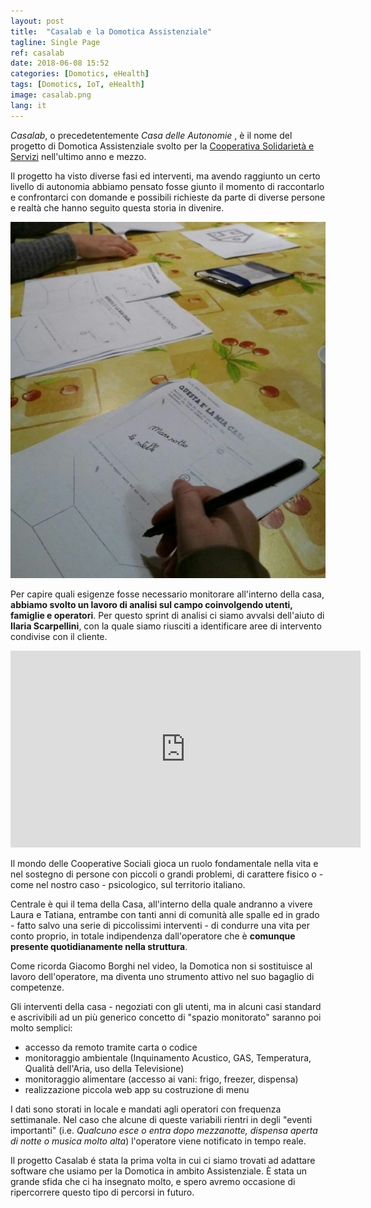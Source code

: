 ```yaml
---
layout: post
title:  "Casalab e la Domotica Assistenziale"
tagline: Single Page
ref: casalab
date: 2018-06-08 15:52
categories: [Domotics, eHealth]
tags: [Domotics, IoT, eHealth]
image: casalab.png
lang: it
---
```


_Casalab_, o precedetentemente _Casa delle Autonomie_ , è il nome del progetto di Domotica Assistenziale svolto per la [Cooperativa Solidarietà e Servizi](http://www.solidarietaeservizi.it/home.html) nell'ultimo anno e mezzo.

Il progetto ha visto diverse fasi ed interventi, ma avendo raggiunto un certo livello di autonomia abbiamo pensato fosse giunto il momento di raccontarlo e confrontarci con domande e possibili richieste da parte di diverse persone e realtà che hanno seguito questa storia in divenire.

![](/images/blog/field-analysis.png)

Per capire quali esigenze fosse necessario monitorare all'interno della casa, **abbiamo svolto un lavoro di analisi sul campo coinvolgendo utenti, famiglie e operatori**. Per questo sprint di analisi ci siamo avvalsi dell'aiuto di **Ilaria Scarpellini**, con la quale siamo riusciti a identificare aree di intervento condivise con il cliente.

<iframe width="560" height="315" src="https://www.youtube.com/embed/-zY2yGYtukU" frameborder="0" allow="autoplay; encrypted-media" allowfullscreen></iframe>

Il mondo delle Cooperative Sociali gioca un ruolo fondamentale nella vita e nel sostegno di persone con piccoli o grandi problemi, di carattere fisico o - come nel nostro caso - psicologico, sul territorio italiano.

Centrale è qui il tema della Casa, all'interno della quale andranno a vivere Laura e Tatiana, entrambe con tanti anni di comunità alle spalle ed in grado - fatto salvo una serie di piccolissimi interventi - di condurre una vita per conto proprio, in totale indipendenza dall'operatore che è **comunque presente quotidianamente nella struttura**.  

Come ricorda Giacomo Borghi nel video, la Domotica non si sostituisce al lavoro dell'operatore, ma diventa uno strumento attivo nel suo bagaglio di competenze.

Gli interventi della casa - negoziati con gli utenti, ma in alcuni casi standard e ascrivibili ad un più generico concetto di "spazio monitorato" saranno poi molto semplici:

- accesso da remoto tramite carta o codice  
- monitoraggio ambientale (Inquinamento Acustico, GAS, Temperatura, Qualità dell'Aria, uso della Televisione)  
- monitoraggio alimentare (accesso ai vani: frigo, freezer, dispensa)  
- realizzazione piccola web app su costruzione di menu  


I dati sono storati in locale e mandati agli operatori con frequenza settimanale. Nel caso che alcune di queste variabili rientri in degli "eventi importanti" (i.e. _Qualcuno esce o entra dopo mezzanotte, dispensa aperta di notte o musica molto alta_) l'operatore viene notificato in tempo reale.

Il progetto Casalab é stata la prima volta in cui ci siamo trovati ad adattare software che usiamo per la Domotica in ambito Assistenziale. È stata un grande sfida che ci ha insegnato molto, e spero avremo occasione di ripercorrere questo tipo di percorsi in futuro.

